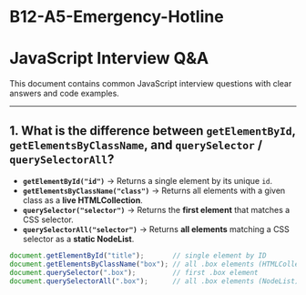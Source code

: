 # B12-A5-Emergency-Hotline

# JavaScript Interview Q&A

This document contains common JavaScript interview questions with clear answers and code examples.

---

## 1. What is the difference between `getElementById`, `getElementsByClassName`, and `querySelector` / `querySelectorAll`?

- **`getElementById("id")`** → Returns a single element by its unique `id`.
- **`getElementsByClassName("class")`** → Returns all elements with a given class as a **live HTMLCollection**.
- **`querySelector("selector")`** → Returns the **first element** that matches a CSS selector.
- **`querySelectorAll("selector")`** → Returns **all elements** matching a CSS selector as a **static NodeList**.

```js
document.getElementById("title");       // single element by ID
document.getElementsByClassName("box"); // all .box elements (HTMLCollection)
document.querySelector(".box");         // first .box element
document.querySelectorAll(".box");      // all .box elements (NodeList)
